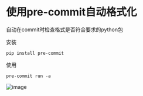 # 使用pre-commit自动格式化

自动在commit时检查格式是否符合要求的python包

安装
```
pip install pre-commit
```

使用
```
pre-commit run -a
```



![image](https://user-images.githubusercontent.com/48758868/231096216-90969ba4-3e35-49c1-91bd-6954ff349e45.png)
